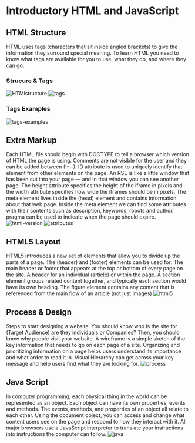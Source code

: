 # Introductory HTML and JavaScript 
## HTML Structure
  HTML uses tags (characters that sit inside angled brackets) to give the information they surround special meaning. To learn HTML you need to know what tags are available for you to use, what they do, and where they can go.
### Strucure & Tags 
![HTMlstructure](https://lh3.googleusercontent.com/proxy/A7GqcfFxIyaBtsSfwH4dW3duOfnchw6i0qhonlNbOkan2AsLFIr6ReforDqxVArW1tDGxJgGwtkUaZqA9neCUirMcQ3wUPUb7imeO91SZjl7AKEmnaXbHIfbi8176-zV_LOGMZDjH97svebE)
![tags](https://tutorial.techaltum.com/images/element.png)
### Tags Examples
![tags-examples](https://miro.medium.com/max/717/0*ecLjKJnWpyZAe2gA.)
## Extra Markup
Each HTML file should begin with DOCTYPE to tell a browser which version of HTML the page is using. Comments are not visible for the user and they can be added between (!– –). ID attribute is used to uniquely identify that element from other elements on the page. An RSE is like a little window that has been cut into your page — and in that window you can see another page. The height attribute specifies the height of the iframe in pixels and the width attribute specifies how wide the iframes should be in pixels. The meta element lives inside the (head) element and contains information about that web page. Inside the meta element we can find some attributes with their contents such as description, keywords, robots and author. pragma can be used to indicate when the page should expire.
![html-version](https://cdn.educba.com/academy/wp-content/uploads/2019/07/Versions-of-Html.png)
![attributes](https://i.ytimg.com/vi/zXwkXizyxUU/maxresdefault.jpg)
## HTML5 Layout
 HTML5 introduces a new set of elements that allow you to divide up the parts of a page. The (header) and (footer) elements can be used for: The main header or footer that appears at the top or bottom of every page on the site. A header for an individual (article) or    within the page. A section element groups related content together, and typically each section would have its own heading. The figure element contains any content that is referenced from the main flow of an article (not just images)
 ![html5](https://mobile.htmlgoodies.com/imagesvr_ce/5493/semantic000.png)
 ## Process & Design
 Steps to start designing a website. You should know who is the site for (Target Audience) are they individuals or Companies? Then, you should know why people visit your website. A wireframe is a simple sketch of the key information that needs to go on each page of a site. Organizing and prioritizing information on a page helps users understand its importance and what order to read it in. Visual Hierarchy can get across your key message and help users find what they are looking for.
  ![process](https://www.webfx.com/blog/images/assets/images.sixrevisions.com/2010/08/07-03_flowchart.jpg)
## Java Script
In computer programming, each physical thing in the world can be represented as an object. Each object can have its own properties, events and methods. The events, methods, and properties of an object all relate to each other. Using the document object, you can access and change what content users see on the page and respond to how they interact with it. All major browsers use a JavaScript interpreter to translate your instructions into instructions the computer can follow. 
![java](https://res.cloudinary.com/practicaldev/image/fetch/s--RhzxD9ni--/c_imagga_scale,f_auto,fl_progressive,h_420,q_auto,w_1000/https://dev-to-uploads.s3.amazonaws.com/i/6xeuyhh48j5mcxusp5b6.png)